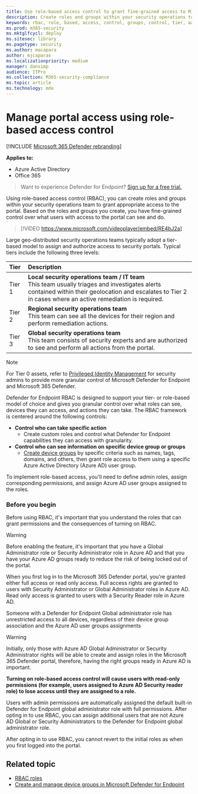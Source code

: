 ```yaml
---
title: Use role-based access control to grant fine-grained access to Microsoft 365 Defender portal
description: Create roles and groups within your security operations to grant access to the portal.
keywords: rbac, role, based, access, control, groups, control, tier, aad
ms.prod: m365-security
ms.mktglfcycl: deploy
ms.sitesec: library
ms.pagetype: security
ms.author: macapara
author: mjcaparas
ms.localizationpriority: medium
manager: dansimp
audience: ITPro
ms.collection: M365-security-compliance
ms.topic: article
ms.technology: mde
---
```


# Manage portal access using role-based access control

[!INCLUDE [Microsoft 365 Defender rebranding](../../includes/microsoft-defender.md)]

**Applies to:**
- Azure Active Directory
- Office 365

> Want to experience Defender for Endpoint? [Sign up for a free trial.](https://signup.microsoft.com/create-account/signup?products=7f379fee-c4f9-4278-b0a1-e4c8c2fcdf7e&ru=https://aka.ms/MDEp2OpenTrial?ocid=docs-wdatp-rbac-abovefoldlink)

Using role-based access control (RBAC), you can create roles and groups within your security operations team to grant appropriate access to the  portal. Based on the roles and groups you create, you have fine-grained control over what users with access to the portal can see and do. 

> [!VIDEO https://www.microsoft.com/videoplayer/embed/RE4bJ2a]

Large geo-distributed security operations teams typically adopt a tier-based model to assign and authorize access to security portals. Typical tiers include the following three levels:

Tier|Description|
:---|:---|
Tier 1|**Local security operations team / IT team** <br> This team usually triages and investigates alerts contained within their geolocation and escalates to Tier 2 in cases where an active remediation is required.|
Tier 2|**Regional security operations team** <br> This team can see all the devices for their region and perform remediation actions.|
Tier 3|**Global security operations team** <br> This team consists of security experts and are authorized to see and perform all actions from the portal.|

> [!NOTE]
> For Tier 0 assets, refer to [Privileged Identity Management](/azure/active-directory/privileged-identity-management/pim-configure.md) for security admins to provide more granular control of Microsoft Defender for Endpoint and Microsoft 365 Defender.  

Defender for Endpoint RBAC is designed to support your tier- or role-based model of choice and gives you granular control over what roles can see, devices they can access, and actions they can take. The RBAC framework is centered around the following controls:

- **Control who can take specific action**
  - Create custom roles and control what Defender for Endpoint capabilities they can access with granularity.
- **Control who can see information on specific device group or groups**
  - [Create device groups](machine-groups.md) by specific criteria such as names, tags, domains, and others, then grant role access to them using a specific  Azure Active Directory (Azure AD) user group.

To implement role-based access, you'll need to define admin roles, assign corresponding permissions, and assign Azure AD user groups assigned to the roles.

### Before you begin

Before using RBAC, it's important that you understand the roles that can grant permissions and the consequences of turning on RBAC.

> [!WARNING]
> Before enabling the feature, it's important that you have a Global Administrator role or Security Administrator role in Azure AD and that you have your Azure AD groups ready to reduce the risk of being locked out of the portal. 

When you first log in to the Microsoft 365 Defender portal, you're granted either full access or read only access. Full access rights are granted to users with Security Administrator or Global Administrator roles in Azure AD. Read only access is granted to users with a Security Reader role in Azure AD. 

Someone with a Defender for Endpoint Global administrator role has unrestricted access to all devices, regardless of their device group association and the Azure AD user groups assignments

> [!WARNING]
> Initially, only those with Azure AD Global Administrator or Security Administrator rights will be able to create and assign roles in the Microsoft 365 Defender portal, therefore, having the right groups ready in Azure AD is important.
>
> **Turning on role-based access control will cause users with read-only permissions (for example, users assigned to Azure AD Security reader role) to lose access until they are assigned to a role.** 
>
>Users with admin permissions are automatically assigned the default built-in Defender for Endpoint global administrator role with full permissions. After opting in to use RBAC, you can assign additional users that are not Azure AD Global or Security Administrators to the Defender for Endpoint global administrator role. 
>
> After opting in to use RBAC, you cannot revert to the initial roles as when you first logged into the portal.

## Related topic

- [RBAC roles](../office-365-security/migrate-to-defender-for-office-365-onboard.md#rbac-roles)
- [Create and manage device groups in Microsoft Defender for Endpoint](machine-groups.md)
